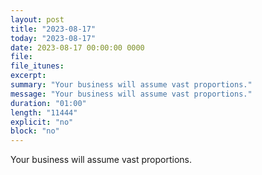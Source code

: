 ```yaml
---
layout: post
title: "2023-08-17"
today: "2023-08-17"
date: 2023-08-17 00:00:00 0000
file:
file_itunes:
excerpt:
summary: "Your business will assume vast proportions."
message: "Your business will assume vast proportions."
duration: "01:00"
length: "11444"
explicit: "no"
block: "no"
---
```

Your business will assume vast proportions.

